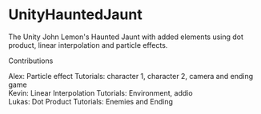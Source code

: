 # UnityHauntedJaunt
The Unity John Lemon's Haunted Jaunt with added elements using dot product, linear interpolation and particle effects.


Contributions

Alex:
  Particle effect
  Tutorials: character 1, character 2, camera and ending game <br />
 Kevin: 
  Linear Interpolation
  Tutorials: Environment, addio <br />
 Lukas: 
  Dot Product
  Tutorials: Enemies and Ending 
